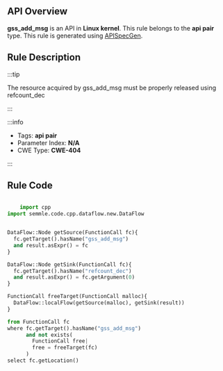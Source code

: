 ---
---


## API Overview
**gss_add_msg** is an API in **Linux kernel**. This rule belongs to the **api pair** type. This rule is generated using [APISpecGen](../../tools/APISpecGen).
## Rule Description

:::tip

The resource acquired by gss_add_msg must be properly released using refcount_dec

:::

:::info

- Tags: **api pair**
- Parameter Index: **N/A**
- CWE Type: **CWE-404**

:::

## Rule Code
```python

    import cpp
import semmle.code.cpp.dataflow.new.DataFlow


DataFlow::Node getSource(FunctionCall fc){
  fc.getTarget().hasName("gss_add_msg")
  and result.asExpr() = fc
}

DataFlow::Node getSink(FunctionCall fc){
  fc.getTarget().hasName("refcount_dec")
  and result.asExpr() = fc.getArgument(0)
}

FunctionCall freeTarget(FunctionCall malloc){
  DataFlow::localFlow(getSource(malloc), getSink(result))
}

from FunctionCall fc
where fc.getTarget().hasName("gss_add_msg")
      and not exists(
        FunctionCall free| 
        free = freeTarget(fc)
      )
select fc.getLocation()

    
```